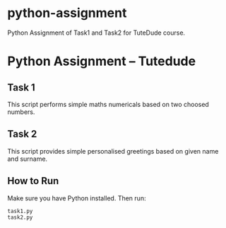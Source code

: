 # python-assignment
Python Assignment of Task1 and Task2 for TuteDude course.

# Python Assignment – Tutedude

## Task 1
This script performs simple maths numericals based on two choosed numbers.

## Task 2
This script provides simple personalised greetings based on given name and surname.

## How to Run
Make sure you have Python installed. Then run:

```bash
task1.py
task2.py
